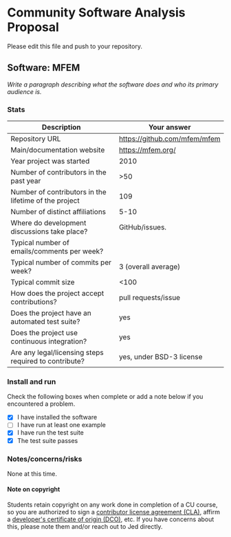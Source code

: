 # Community Software Analysis Proposal
Please edit this file and push to your repository.

## Software: MFEM

*Write a paragraph describing what the software does and who its
primary audience is.*

### Stats

| Description | Your answer |
|---------|-----------|
| Repository URL |  https://github.com/mfem/mfem  |
| Main/documentation website |  https://mfem.org/  |
| Year project was started | 2010  |
| Number of contributors in the past year | >50 |
| Number of contributors in the lifetime of the project |  109 |
| Number of distinct affiliations | 5-10 |
| Where do development discussions take place? | GitHub/issues.  |
| Typical number of emails/comments per week? |   |
| Typical number of commits per week? | 3 (overall average) |
| Typical commit size | <100 |
| How does the project accept contributions? | pull requests/issue |
| Does the project have an automated test suite? | yes |
| Does the project use continuous integration? | yes |
| Are any legal/licensing steps required to contribute? | yes, under BSD-3 license |

### Install and run

Check the following boxes when complete or add a note below if you
encountered a problem.

- [x] I have installed the software
- [ ] I have run at least one example
- [x] I have run the test suite
- [x] The test suite passes

### Notes/concerns/risks

None at this time.

#### Note on copyright
Students retain copyright on any work done in completion of a CU
course, so you are authorized to sign a [contributor license
agreement (CLA)](https://en.wikipedia.org/wiki/Contributor_License_Agreement),
affirm a [developer's certificate of
origin (DCO)](https://en.wikipedia.org/wiki/Developer_Certificate_of_Origin),
etc.  If you have concerns about this, please note them and/or reach
out to Jed directly.
